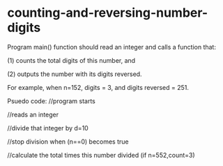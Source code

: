 # counting-and-reversing-number-digits
Program main() function should read an integer and calls a function that:

(1) counts the total digits of this number, and

(2) outputs the number with its digits reversed.

For example, when n=152, digits = 3, and digits reversed = 251.

Psuedo code:
//program starts

//reads an integer

//divide that integer by d=10

//stop division when (n==0) becomes true

//calculate the total times this number divided (if n=552,count=3)
